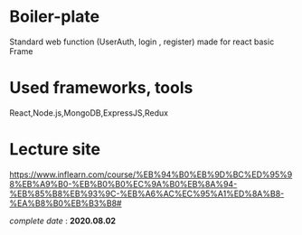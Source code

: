 # Boiler-plate
Standard web function (UserAuth, login , register) made for react basic Frame

# Used frameworks, tools
React,Node.js,MongoDB,ExpressJS,Redux

# Lecture site
https://www.inflearn.com/course/%EB%94%B0%EB%9D%BC%ED%95%98%EB%A9%B0-%EB%B0%B0%EC%9A%B0%EB%8A%94-%EB%85%B8%EB%93%9C-%EB%A6%AC%EC%95%A1%ED%8A%B8-%EA%B8%B0%EB%B3%B8#

_complete date_ : **2020.08.02**
